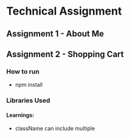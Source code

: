 # Technical Assignment

## Assignment 1 - About Me

## Assignment 2 - Shopping Cart

### How to run

- npm install

### Libraries Used

#### Learnings:
- className can include multiple
